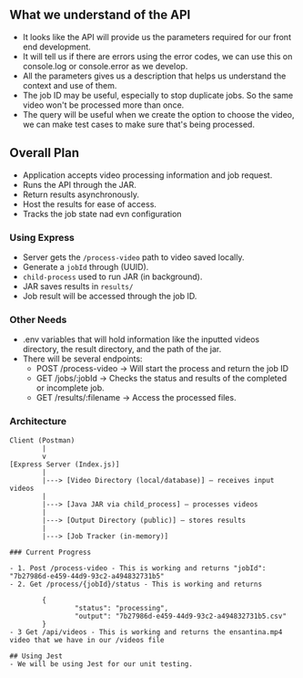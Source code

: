 ## What we understand of the API
- It looks like the API will provide us the parameters required for our front end development.
- It will tell us if there are errors using the error codes, we can use this on console.log or console.error as we develop.
- All the parameters gives us a description that helps us understand the context and use of them.
- The job ID may be useful, especially to stop duplicate jobs. So the same video won't be processed more than once.
- The query will be useful when we create the option to choose the video, we can make test cases to make sure that's being processed.

## Overall Plan
- Application accepts video processing information and job request.
- Runs the API through the JAR.
- Return results asynchronously.
- Host the results for ease of access.
- Tracks the job state nad evn configuration


### Using Express
- Server gets the `/process-video` path to video saved locally.
- Generate a `jobId` through (UUID).
- `child-process` used to run JAR (in background).
- JAR saves results in `results/`
- Job result will be accessed through the job ID.

### Other Needs
- .env variables that will hold information like the inputted videos directory, the result directory, and the path of the jar.
- There will be several endpoints:
    - POST /process-video -> Will start the process and return the job ID
    - GET /jobs/:jobId -> Checks the status and results of the completed or incomplete job.
    - GET /results/:filename -> Access the processed files.

### Architecture
```
Client (Postman)
        |
        v
[Express Server (Index.js)]
        |
        |---> [Video Directory (local/database)] — receives input videos
        |
        |---> [Java JAR via child_process] — processes videos
        |
        |---> [Output Directory (public)] — stores results
        |
        |---> [Job Tracker (in-memory)]

### Current Progress

- 1. Post /process-video - This is working and returns "jobId": "7b27986d-e459-44d9-93c2-a494832731b5"
- 2. Get /process/{jobId}/status - This is working and returns 

        {
                "status": "processing",
                "output": "7b27986d-e459-44d9-93c2-a494832731b5.csv"
        }
- 3 Get /api/videos - This is working and returns the ensantina.mp4 video that we have in our /videos file

## Using Jest
- We will be using Jest for our unit testing.
